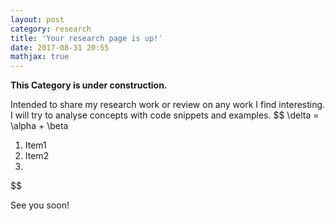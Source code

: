 ```yaml
---
layout: post
category: research
title: 'Your research page is up!'
date: 2017-08-31 20:55
mathjax: true
---
```

**This Category is under construction.**

Intended to share my research work or review on any work I find interesting. I will try to analyse concepts with code snippets and examples.
$$
\delta = \alpha + \beta
1. Item1
2. Item2
3.
$$

See you soon!



